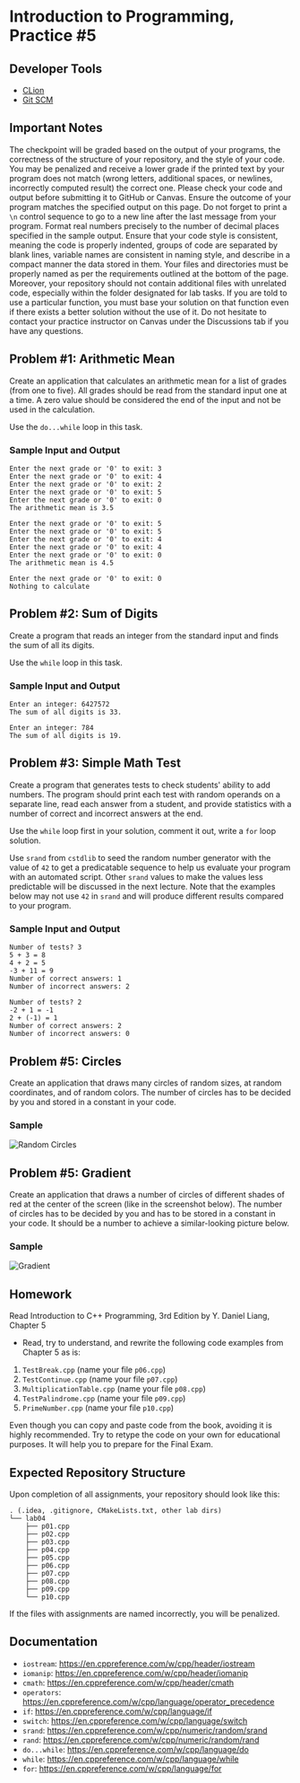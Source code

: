 Introduction to Programming, Practice #5
========================================

## Developer Tools

* [CLion](https://www.jetbrains.com/clion/download)
* [Git SCM](https://git-scm.com)

## Important Notes

The checkpoint will be graded based on the output of your programs, the correctness of the structure of your repository, and the style of your code. You may be penalized and receive a lower grade if the printed text by your program does not match (wrong letters, additional spaces, or newlines, incorrectly computed result) the correct one. Please check your code and output before submitting it to GitHub or Canvas. Ensure the outcome of your program matches the specified output on this page. Do not forget to print a `\n` control sequence to go to a new line after the last message from your program. Format real numbers precisely to the number of decimal places specified in the sample output. Ensure that your code style is consistent, meaning the code is properly indented, groups of code are separated by blank lines, variable names are consistent in naming style, and describe in a compact manner the data stored in them. Your files and directories must be properly named as per the requirements outlined at the bottom of the page. Moreover, your repository should not contain additional files with unrelated code, especially within the folder designated for lab tasks. If you are told to use a particular function, you must base your solution on that function even if there exists a better solution without the use of it. Do not hesitate to contact your practice instructor on Canvas under the Discussions tab if you have any questions.

## Problem #1: Arithmetic Mean

Create an application that calculates an arithmetic mean for a list of grades (from one to five). All grades should be read from the standard input one at a time. A zero value should be considered the end of the input and not be used in the calculation.

Use the `do...while` loop in this task.

### Sample Input and Output

```
Enter the next grade or '0' to exit: 3
Enter the next grade or '0' to exit: 4
Enter the next grade or '0' to exit: 2
Enter the next grade or '0' to exit: 5
Enter the next grade or '0' to exit: 0
The arithmetic mean is 3.5
```

```
Enter the next grade or '0' to exit: 5
Enter the next grade or '0' to exit: 5
Enter the next grade or '0' to exit: 4
Enter the next grade or '0' to exit: 4
Enter the next grade or '0' to exit: 0
The arithmetic mean is 4.5
```

```
Enter the next grade or '0' to exit: 0
Nothing to calculate
```

## Problem #2: Sum of Digits

Create a program that reads an integer from the standard input and finds the sum of all its digits.

Use the `while` loop in this task.

### Sample Input and Output

```
Enter an integer: 6427572
The sum of all digits is 33.
```

```
Enter an integer: 784
The sum of all digits is 19.
```

## Problem #3: Simple Math Test

Create a program that generates tests to check students' ability to add numbers. The program should print each test with random operands on a separate line, read each answer from a student, and provide statistics with a number of correct and incorrect answers at the end.

Use the `while` loop first in your solution, comment it out, write a `for` loop solution.

Use `srand` from `cstdlib` to seed the random number generator with the value of `42` to get a predicatable sequence to help us evaluate your program with an automated script. Other `srand` values to make the values less predictable will be discussed in the next lecture. Note that the examples below may not use `42` in `srand` and will produce different results compared to your program.

### Sample Input and Output

```
Number of tests? 3
5 + 3 = 8
4 + 2 = 5
-3 + 11 = 9
Number of correct answers: 1
Number of incorrect answers: 2
```

```
Number of tests? 2
-2 + 1 = -1
2 + (-1) = 1
Number of correct answers: 2
Number of incorrect answers: 0
```

## Problem #5: Circles

Create an application that draws many circles of random sizes, at random coordinates, and of random colors. The number of circles has to be decided by you and stored in a constant in your code.

### Sample

![Random Circles](https://i.imgur.com/xEHP8Jy.png)

## Problem #5: Gradient

Create an application that draws a number of circles of different shades of red at the center of the screen (like in the screenshot below). The number of circles has to be decided by you and has to be stored in a constant in your code. It should be a number to achieve a similar-looking picture below.

### Sample

![Gradient](https://i.imgur.com/70XUgkS.png)

## Homework

Read Introduction to C++ Programming, 3rd Edition by Y. Daniel Liang, Chapter 5

* Read, try to understand, and rewrite the following code examples from Chapter 5 as is:

 1. `TestBreak.cpp` (name your file `p06.cpp`)
 2. `TestContinue.cpp` (name your file `p07.cpp`)
 3. `MultiplicationTable.cpp` (name your file `p08.cpp`)
 4. `TestPalindrome.cpp` (name your file `p09.cpp`)
 5. `PrimeNumber.cpp` (name your file `p10.cpp`)

Even though you can copy and paste code from the book, avoiding it is highly recommended. Try to retype the code on your own for educational purposes. It will help you to prepare for the Final Exam.

## Expected Repository Structure

Upon completion of all assignments, your repository should look like this:

```
. (.idea, .gitignore, CMakeLists.txt, other lab dirs)
└── lab04
    ├── p01.cpp
    ├── p02.cpp
    ├── p03.cpp
    ├── p04.cpp
    ├── p05.cpp
    ├── p06.cpp
    ├── p07.cpp
    ├── p08.cpp
    ├── p09.cpp
    └── p10.cpp
```

If the files with assignments are named incorrectly, you will be penalized.

## Documentation

* `iostream`: <https://en.cppreference.com/w/cpp/header/iostream>
* `iomanip`: <https://en.cppreference.com/w/cpp/header/iomanip>
* `cmath`: <https://en.cppreference.com/w/cpp/header/cmath>
* `operators`: <https://en.cppreference.com/w/cpp/language/operator_precedence>
* `if`: <https://en.cppreference.com/w/cpp/language/if>
* `switch`: <https://en.cppreference.com/w/cpp/language/switch>
* `srand`: <https://en.cppreference.com/w/cpp/numeric/random/srand>
* `rand`: <https://en.cppreference.com/w/cpp/numeric/random/rand>
* `do...while`: <https://en.cppreference.com/w/cpp/language/do>
* `while`: <https://en.cppreference.com/w/cpp/language/while>
* `for`: <https://en.cppreference.com/w/cpp/language/for>
